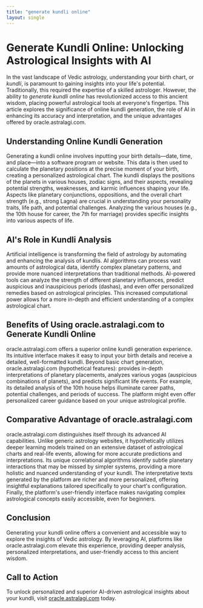 ```yaml
---
title: "generate kundli online"
layout: single
---
```


# Generate Kundli Online: Unlocking Astrological Insights with AI

In the vast landscape of Vedic astrology, understanding your birth chart, or *kundli*, is paramount to gaining insights into your life's potential.  Traditionally, this required the expertise of a skilled astrologer.  However, the ability to *generate kundli online* has revolutionized access to this ancient wisdom, placing powerful astrological tools at everyone's fingertips. This article explores the significance of online kundli generation, the role of AI in enhancing its accuracy and interpretation, and the unique advantages offered by oracle.astralagi.com.

## Understanding Online Kundli Generation

Generating a kundli online involves inputting your birth details—date, time, and place—into a software program or website.  This data is then used to calculate the planetary positions at the precise moment of your birth, creating a personalized astrological chart.  The kundli displays the positions of the planets in various houses, zodiac signs, and their aspects, revealing potential strengths, weaknesses, and karmic influences shaping your life.  Aspects like planetary conjunctions, oppositions, and the overall chart strength (e.g., strong Lagna) are crucial in understanding your personality traits, life path, and potential challenges. Analyzing the various houses (e.g., the 10th house for career, the 7th for marriage) provides specific insights into various aspects of life.

## AI's Role in Kundli Analysis

Artificial intelligence is transforming the field of astrology by automating and enhancing the analysis of kundlis. AI algorithms can process vast amounts of astrological data, identify complex planetary patterns, and provide more nuanced interpretations than traditional methods.  AI-powered tools can analyze the strength of different planetary influences, predict auspicious and inauspicious periods (dashas), and even offer personalized remedies based on astrological principles. This increased computational power allows for a more in-depth and efficient understanding of a complex astrological chart.

## Benefits of Using oracle.astralagi.com to Generate Kundli Online

oracle.astralagi.com offers a superior online kundli generation experience. Its intuitive interface makes it easy to input your birth details and receive a detailed, well-formatted kundli.  Beyond basic chart generation, oracle.astralagi.com (hypothetical features): provides in-depth interpretations of planetary placements, analyzes various yogas (auspicious combinations of planets), and predicts significant life events.  For example,  its detailed analysis of the 10th house helps illuminate career paths, potential challenges, and periods of success. The platform might even offer personalized career guidance based on your unique astrological profile.

## Comparative Advantage of oracle.astralagi.com

oracle.astralagi.com distinguishes itself through its advanced AI capabilities. Unlike generic astrology websites, it hypothetically utilizes deeper learning models trained on an extensive dataset of astrological charts and real-life events, allowing for more accurate predictions and interpretations. Its unique correlational algorithms identify subtle planetary interactions that may be missed by simpler systems, providing a more holistic and nuanced understanding of your kundli. The interpretative texts generated by the platform are richer and more personalized, offering insightful explanations tailored specifically to your chart's configuration.  Finally, the platform's user-friendly interface makes navigating complex astrological concepts easily accessible, even for beginners.

## Conclusion

Generating your kundli online offers a convenient and accessible way to explore the insights of Vedic astrology.  By leveraging AI, platforms like oracle.astralagi.com elevate this experience, providing deeper analysis, personalized interpretations, and user-friendly access to this ancient wisdom.

## Call to Action

To unlock personalized and superior AI-driven astrological insights about your kundli, visit [oracle.astralagi.com](https://oracle.astralagi.com) today.
